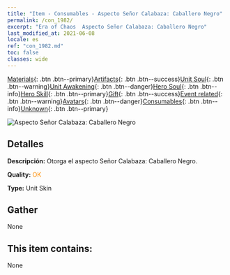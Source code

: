 ```yaml
---
title: "Item - Consumables - Aspecto Señor Calabaza: Caballero Negro"
permalink: /con_1982/
excerpt: "Era of Chaos  Aspecto Señor Calabaza: Caballero Negro"
last_modified_at: 2021-06-08
locale: es
ref: "con_1982.md"
toc: false
classes: wide
---
```

 [Materials](/ItemsES/){: .btn .btn--primary}[Artifacts](/ItemsES/Artifacts/){: .btn .btn--success}[Unit Soul](/ItemsES/UnitSoul/){: .btn .btn--warning}[Unit Awakening](/ItemsES/UnitAwakening/){: .btn .btn--danger}[Hero Soul](/ItemsES/HeroSoul/){: .btn .btn--info}[Hero Skill](/ItemsES/HeroSkill/){: .btn .btn--primary}[Gift](/ItemsES/Gift/){: .btn .btn--success}[Event related](/ItemsES/Events/){: .btn .btn--warning}[Avatars](/ItemsES/Avatars/){: .btn .btn--danger}[Consumables](/ItemsES/Consumables/){: .btn .btn--info}[Unknown](/ItemsES/Unknown/){: .btn .btn--primary}

 ![Aspecto Señor Calabaza: Caballero Negro](/images/u/ti_siwangqishipifu.jpg)

## Detalles
 **Descripción:** Otorga el aspecto Señor Calabaza: Caballero Negro.

 **Quality:** <span style="color: #FF8C00">OK</span>

 **Type:** Unit Skin

## Gather

  None

## This item contains:

  None

